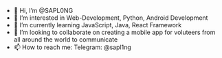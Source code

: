- 👋 Hi, I’m @SAPL0NG
- 👀 I’m interested in Web-Development, Python, Android Development
- 🌱 I’m currently learning JavaScript, Java, React Framework
- 💞️ I’m looking to collaborate on creating a mobile app for voluteers from all around the world to communicate
- 📫 How to reach me: Telegram: @sapl1ng

